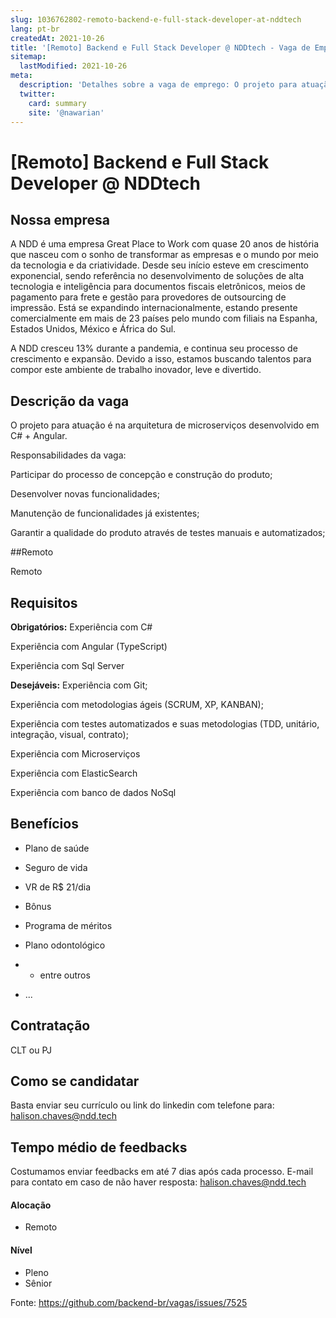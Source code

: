 ```yaml
---
slug: 1036762802-remoto-backend-e-full-stack-developer-at-nddtech
lang: pt-br
createdAt: 2021-10-26
title: '[Remoto] Backend e Full Stack Developer @ NDDtech - Vaga de Emprego'
sitemap:
  lastModified: 2021-10-26
meta:
  description: 'Detalhes sobre a vaga de emprego: O projeto para atuação é na arquitetura de microserviços desenvolvido em C# + Angular.  Responsabilidades da vaga:  Participar do processo de concepção e construção do produto; Desenvolver novas funcionalidades; Manutenção de funcionalidades já existentes; Garantir a qualidade do produto através de testes manuais e automatizados;'
  twitter:
    card: summary
    site: '@nawarian'
---
```


# [Remoto] Backend e Full Stack Developer @ NDDtech



## Nossa empresa

A NDD é uma empresa Great Place to Work com quase 20 anos de história que nasceu com o sonho de transformar as empresas e o mundo por meio da tecnologia e da criatividade. Desde seu início esteve em crescimento exponencial, sendo referência no desenvolvimento de soluções de alta tecnologia e inteligência para documentos fiscais eletrônicos, meios de pagamento para frete e gestão para provedores de outsourcing de impressão. Está se expandindo internacionalmente, estando presente comercialmente em mais de 23 países pelo mundo com filiais na Espanha, Estados Unidos, México e África do Sul. 

A NDD cresceu 13% durante a pandemia, e continua seu processo de crescimento e expansão. Devido a isso, estamos buscando talentos para compor este ambiente de trabalho inovador, leve e divertido.

## Descrição da vaga

O projeto para atuação é na arquitetura de microserviços desenvolvido em C# + Angular.


Responsabilidades da vaga:


Participar do processo de concepção e construção do produto;

Desenvolver novas funcionalidades;

Manutenção de funcionalidades já existentes;

Garantir a qualidade do produto através de testes manuais e automatizados;

##Remoto

Remoto 

## Requisitos

**Obrigatórios:**
Experiência com C#

Experiência com Angular (TypeScript)

Experiência com Sql Server

**Desejáveis:**
Experiência com Git;

Experiência com metodologias ágeis (SCRUM, XP, KANBAN);

Experiência com testes automatizados e suas metodologias (TDD, unitário, integração, visual, contrato);

Experiência com Microserviços

Experiência com ElasticSearch

Experiência com banco de dados NoSql




## Benefícios

- Plano de saúde
- Seguro de vida
- VR de R$ 21/dia
- Bônus 
- Programa de méritos
- Plano odontológico
- - entre outros


- ...

## Contratação

CLT ou PJ 

## Como se candidatar

Basta enviar seu currículo ou link do linkedin com telefone para: halison.chaves@ndd.tech

## Tempo médio de feedbacks

Costumamos enviar feedbacks em até 7 dias após cada processo.
E-mail para contato em caso de não haver resposta: halison.chaves@ndd.tech



#### Alocação
- Remoto


#### Nível
- Pleno
- Sênior





Fonte: https://github.com/backend-br/vagas/issues/7525